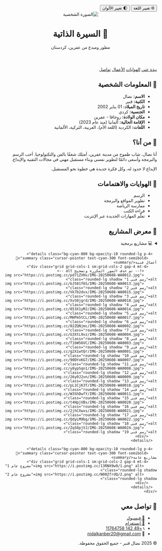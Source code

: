 <!DOCTYPE html>
<html lang="ar" dir="rtl">
<head>
  <meta charset="UTF-8" />
  <meta name="viewport" content="width=device-width, initial-scale=1.0" />
  <title>نضال | السيرة الذاتية</title>
  <meta name="description" content="السيرة الذاتية لنضال قنبر - مطور ومبدع من عفرين، كردستان. اكتشف أعماله الفنية والبرمجية وتواصل معه.">
  <link href="https://fonts.googleapis.com/css2?family=Cairo:wght@400;700&display=swap" rel="stylesheet">
  <script src="https://cdn.tailwindcss.com"></script>
  <script>
    function toggleTheme() {
      document.documentElement.classList.toggle('dark');
    }
    function toggleLanguage() {
      const current = window.location.href;
      const newURL = current.includes('de.html') ? current.replace('de.html', 'index.html') : 'de.html';
      window.location.href = newURL;
    }
  </script>
  <style>
    .dark body {
      background: linear-gradient(to bottom, #f3f4f6, #bfdbfe);
      color: #1f2937;
    }
  </style>
</head>
<body class="bg-gradient-to-b from-gray-900 to-blue-900 text-white font-[Cairo] p-6 transition-all duration-300">
  <div class="flex justify-end mb-4 gap-2">
    <button onclick="toggleLanguage()" class="bg-cyan-600 hover:bg-cyan-700 text-white px-4 py-1 rounded-full text-sm">🌐 تغيير اللغة</button>
    <button onclick="toggleTheme()" class="bg-gray-700 hover:bg-gray-800 text-white px-4 py-1 rounded-full text-sm">🌓 تغيير الألوان</button>
  </div>

  <header class="text-center mb-10">
    <img src="https://i.postimg.cc/rFSxc31M/1446-12-12-01-16-03-ec4e4796.jpg" alt="الصورة الشخصية" class="w-32 h-32 rounded-full mx-auto mb-4 shadow-lg">
    <h1 class="text-4xl font-bold text-cyan-400">🧾 السيرة الذاتية</h1>
    <p class="text-gray-300 mt-2">مطور ومبدع من عفرين، كردستان</p>
  </header>

  <nav class="bg-cyan-800 bg-opacity-20 rounded-xl p-4 text-center mb-10">
    <a href="#about" class="mx-4 text-cyan-300 hover:underline">نبذة عني</a>
    <a href="#skills" class="mx-4 text-cyan-300 hover:underline">الهوايات</a>
    <a href="#projects" class="mx-4 text-cyan-300 hover:underline">الأعمال</a>
    <a href="#contact" class="mx-4 text-cyan-300 hover:underline">تواصل</a>
  </nav>

  <section id="about" class="bg-white bg-opacity-10 rounded-2xl p-6 mb-6 shadow-lg">
    <h2 class="text-2xl font-bold text-cyan-400 mb-4">📌 المعلومات الشخصية</h2>
    <ul class="space-y-2">
      <li><strong>الاسم:</strong> نضال</li>
      <li><strong>الكنية:</strong> قنبر</li>
      <li><strong>تاريخ الميلاد:</strong> 01 يناير 2002</li>
      <li><strong>الجنسية:</strong> كردي</li>
      <li><strong>مكان الولادة:</strong> روجافا - عفرين</li>
      <li><strong>الإقامة الحالية:</strong> ألمانيا (منذ عام 2023)</li>
      <li><strong>اللغات:</strong> الكردية (اللغة الأم)، العربية، التركية، الألمانية</li>
    </ul>
  </section>

  <section class="bg-white bg-opacity-10 rounded-2xl p-6 mb-6 shadow-lg">
    <h2 class="text-2xl font-bold text-cyan-400 mb-4">🎯 من أنا؟</h2>
    <p>أنا نضال، شاب طموح من مدينة عفرين، أمتلك شغفًا بالفن والتكنولوجيا. أحب الرسم والبرمجة وأسعى دائمًا لتطوير نفسي وبناء مستقبل مهني في مجالات التقنية والإبداع.</p>
    <p>الإبداع لا حدود له، وكل فكرة جديدة هي خطوة نحو المستقبل.</p>
  </section>

  <section id="skills" class="bg-white bg-opacity-10 rounded-2xl p-6 mb-6 shadow-lg">
    <h2 class="text-2xl font-bold text-cyan-400 mb-4">🎨 الهوايات والاهتمامات</h2>
    <ul class="list-disc list-inside space-y-1">
      <li>الرسم</li>
      <li>تطوير المواقع والبرمجة</li>
      <li>ممارسة الرياضة</li>
      <li>قراءة الكتب</li>
      <li>تعلّم المهارات الجديدة عبر الإنترنت</li>
    </ul>
  </section>

  <section id="projects" class="bg-white bg-opacity-10 rounded-2xl p-6 mb-6 shadow-lg">
    <h2 class="text-2xl font-bold text-cyan-400 mb-4">📁 معرض المشاريع</h2>
    <div class="space-y-4">
      <details class="bg-cyan-800 bg-opacity-10 rounded-lg p-4">
        <summary class="cursor-pointer text-cyan-300 font-semibold">💻 مشاريع برمجية</summary>
        <div class="grid grid-cols-1 sm:grid-cols-2 gap-4 mt-4">
          <img src="thumb1.jpg" alt="مشروع برمجي 1" class="rounded-lg shadow">
          <img src="https://nidalkanbar.github.io/-buke/" alt="مشروع برمجي 2" class="rounded-lg shadow">
        </div>
      </details>

      <details class="bg-cyan-800 bg-opacity-10 rounded-lg p-4">
        <summary class="cursor-pointer text-cyan-300 font-semibold">🎨 أعمال فنية</summary>
        <div class="grid grid-cols-1 sm:grid-cols-2 gap-4 mt-4">
          <!-- تم حذف الصور المكررة وتصحيح alt -->
          <img src="https://i.postimg.cc/pd71ZVHv/IMG-20250608-WA0012.jpg" alt="رسم فني 1" class="rounded-lg shadow">
          <img src="https://i.postimg.cc/bJ581f6S/IMG-20250608-WA0013.jpg" alt="رسم فني 2" class="rounded-lg shadow">
          <img src="https://i.postimg.cc/Vk7b2dvx/IMG-20250608-WA0015.jpg" alt="رسم فني 3" class="rounded-lg shadow">
          <img src="https://i.postimg.cc/XvS0jgrd/IMG-20250608-WA0018.jpg" alt="رسم فني 4" class="rounded-lg shadow">
          <img src="https://i.postimg.cc/053X1yMJ/IMG-20250608-WA0014.jpg" alt="رسم فني 5" class="rounded-lg shadow">
          <img src="https://i.postimg.cc/MHPm5tCL/IMG-20250608-WA0017.jpg" alt="رسم فني 6" class="rounded-lg shadow">
          <img src="https://i.postimg.cc/02ZQNjmc/IMG-20250608-WA0002.jpg" alt="رسم فني 7" class="rounded-lg shadow">
          <img src="https://i.postimg.cc/G3XtL9vz/IMG-20250608-WA0004.jpg" alt="رسم فني 8" class="rounded-lg shadow">
          <img src="https://i.postimg.cc/T1bW56VC/IMG-20250608-WA0003.jpg" alt="رسم فني 9" class="rounded-lg shadow">
          <img src="https://i.postimg.cc/g2X1wtQr/IMG-20250608-WA0001.jpg" alt="رسم فني 10" class="rounded-lg shadow">
          <img src="https://i.postimg.cc/90DYxKG7/IMG-20250608-WA0007.jpg" alt="رسم فني 11" class="rounded-lg shadow">
          <img src="https://i.postimg.cc/y8ypSqn1/IMG-20250608-WA0008.jpg" alt="رسم فني 12" class="rounded-lg shadow">
          <img src="https://i.postimg.cc/26y0J2vn/IMG-20250608-WA0009.jpg" alt="رسم فني 13" class="rounded-lg shadow">
          <img src="https://i.postimg.cc/pL1CjK3T/IMG-20250608-WA0010.jpg" alt="رسم فني 14" class="rounded-lg shadow">
          <img src="https://i.postimg.cc/W3ShDwfY/IMG-20250608-WA0011.jpg" alt="رسم فني 15" class="rounded-lg shadow">
          <img src="https://i.postimg.cc/t4HpjVBs/IMG-20250608-WA0020.jpg" alt="رسم فني 16" class="rounded-lg shadow">
          <img src="https://i.postimg.cc/2jhCXwxs/IMG-20250608-WA0021.jpg" alt="رسم فني 17" class="rounded-lg shadow">
          <img src="https://i.postimg.cc/QdyLM9bg/IMG-20250608-WA0022.jpg" alt="رسم فني 18" class="rounded-lg shadow">
          <img src="https://i.postimg.cc/ZqS8pjVJ/IMG-20250608-WA0024.jpg" alt="رسم فني 19" class="rounded-lg shadow">
        </div>
      </details>

      <details class="bg-cyan-800 bg-opacity-10 rounded-lg p-4">
        <summary class="cursor-pointer text-cyan-300 font-semibold">📂 مشاريع عامة</summary>
        <div class="grid grid-cols-1 sm:grid-cols-2 gap-4 mt-4">
          <img src="https://i.postimg.cc/13RNX9w9/1.png" alt="مشروع عام 1" class="rounded-lg shadow">
          <img src="https://i.postimg.cc/N00ZfrdQ/2.png" alt="مشروع عام 2" class="rounded-lg shadow">
        </div>
      </details>
    </div>
  </section>

  <section id="contact" class="bg-white bg-opacity-10 rounded-2xl p-6 shadow-lg">
    <h2 class="text-2xl font-bold text-cyan-400 mb-4">📱 تواصل معي</h2>
    <ul class="space-y-2">
      <li><a href="https://www.facebook.com/share/1HhqQdig74/" target="_blank" class="text-blue-400 hover:underline">📘 فيسبوك</a></li>
      <li><a href="https://www.instagram.com/nidal_kanbar24/" target="_blank" class="text-pink-400 hover:underline">📸 إنستغرام</a></li>
      <li>📞 <a href="tel:+4914211764758" class="text-cyan-300 hover:underline">+49 142 11764758</a></li>
      <li>📧 <a href="mailto:nidalkanber20@gmail.com" class="text-cyan-300 hover:underline">nidalkanber20@gmail.com</a></li>
    </ul>
  </section>

  <footer class="text-center text-sm text-gray-400 mt-10">
    © 2025 نضال قنبر - جميع الحقوق محفوظة.
  </footer>
</body>
</html>

